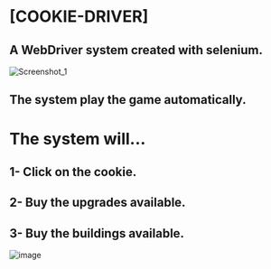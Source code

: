 # [COOKIE-DRIVER]
## A WebDriver system created with selenium.
![Screenshot_1](https://user-images.githubusercontent.com/97007392/210570993-4d8c8670-6069-48b2-9258-01493f7b3300.png)
## The system play the game automatically.
# The system will...
## 1- Click on the cookie.
## 2- Buy the upgrades available.
## 3- Buy the buildings available.
![image](https://user-images.githubusercontent.com/97007392/210574985-31b3b6fa-38d4-4996-b65d-097a522edf3c.png)

